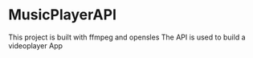 # MusicPlayerAPI
This project is built with ffmpeg and opensles
The API is used to build a videoplayer App
